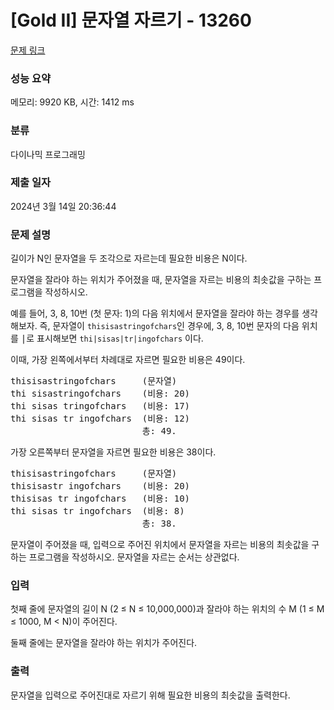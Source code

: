 # [Gold II] 문자열 자르기 - 13260 

[문제 링크](https://www.acmicpc.net/problem/13260) 

### 성능 요약

메모리: 9920 KB, 시간: 1412 ms

### 분류

다이나믹 프로그래밍

### 제출 일자

2024년 3월 14일 20:36:44

### 문제 설명

<p>길이가 N인 문자열을 두 조각으로 자르는데 필요한 비용은 N이다.</p>

<p>문자열을 잘라야 하는 위치가 주어졌을 때, 문자열을 자르는 비용의 최솟값을 구하는 프로그램을 작성하시오.</p>

<p>예를 들어, 3, 8, 10번 (첫 문자: 1)의 다음 위치에서 문자열을 잘라야 하는 경우를 생각해보자. 즉, 문자열이 <code>thisisastringofchars</code>인 경우에, 3, 8, 10번 문자의 다음 위치를 <span style="font-family:monospace">|</span>로 표시해보면 <code>thi|sisas|tr|ingofchars</code> 이다.</p>

<p>이때, 가장 왼쪽에서부터 차례대로 자르면 필요한 비용은 49이다.</p>

<pre>thisisastringofchars     (문자열)
thi sisastringofchars    (비용: 20)
thi sisas tringofchars   (비용: 17)
thi sisas tr ingofchars  (비용: 12)
                         총: 49.</pre>

<p>가장 오른쪽부터 문자열을 자르면 필요한 비용은 38이다.</p>

<pre>thisisastringofchars     (문자열)
thisisastr ingofchars    (비용: 20)
thisisas tr ingofchars   (비용: 10)
thi sisas tr ingofchars  (비용: 8)
                         총: 38.</pre>

<p>문자열이 주어졌을 때, 입력으로 주어진 위치에서 문자열을 자르는 비용의 최솟값을 구하는 프로그램을 작성하시오. 문자열을 자르는 순서는 상관없다.</p>

### 입력 

 <p>첫째 줄에 문자열의 길이 N (2 ≤ N ≤ 10,000,000)과 잘라야 하는 위치의 수 M (1 ≤ M ≤ 1000, M < N)이 주어진다.</p>

<p>둘째 줄에는 문자열을 잘라야 하는 위치가 주어진다.</p>

### 출력 

 <p>문자열을 입력으로 주어진대로 자르기 위해 필요한 비용의 최솟값을 출력한다.</p>

